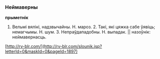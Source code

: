### Неймаверны
**прыметнік**

1. Вельмі вялікі, надзвычайны. Н. мароз. 2. Такі, які цяжка сабе ўявіць; немагчымы. Н. шум. 3. Непраўдападобны. Н. выпадак. || назоўнік: неймавернасць.

<a rel="author">[http://rv-blr.com/](http://rv-blr.com/slounik.jsp?letterId=0&maskId=0&pageId=1897)</a>
